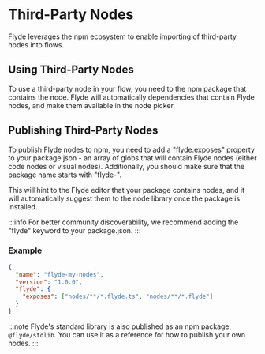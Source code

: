 # Third-Party Nodes

Flyde leverages the npm ecosystem to enable importing of third-party nodes into flows.

## Using Third-Party Nodes

To use a third-party node in your flow, you need to the npm package that contains the node. Flyde will automatically dependencies that contain Flyde nodes, and make them available in the node picker.

## Publishing Third-Party Nodes

To publish Flyde nodes to npm, you need to add a "flyde.exposes" property to your package.json - an array of globs that will contain Flyde nodes (either code nodes or visual nodes). Additionally, you should make sure that the package name starts with "flyde-".

This will hint to the Flyde editor that your package contains nodes, and it will automatically suggest them to the node library once the package is installed.

:::info
For better community discoverability, we recommend adding the "flyde" keyword to your package.json.
:::

### Example

```json
{
  "name": "flyde-my-nodes",
  "version": "1.0.0",
  "flyde": {
    "exposes": ["nodes/**/*.flyde.ts", "nodes/**/*.flyde"]
  }
}
```

:::note
Flyde's standard library is also published as an npm package, `@flyde/stdlib`. You can use it as a reference for how to publish your own nodes.
:::
